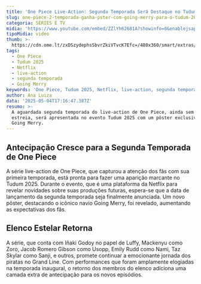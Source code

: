 ```yaml
---
title: 'One Piece Live-Action: Segunda Temporada Será Destaque no Tudum 2025'
slug: one-piece-2-temporada-ganha-pster-com-going-merry-para-o-tudum-2025
categoria: SÉRIES E TV
midia: 'https://www.youtube.com/embed/ZZlYh62681A?showinfo=0&enablejsapi=1'
tipoMidia: video
thumb: >-
  https://cdn.ome.lt/zxDSzydephsSbvrZkiVTvcK7Efc=/480x360/smart/extras/conteudos/onepiecenetflix_Y52RyFw.jpg
tags:
  - One Piece
  - Tudum 2025
  - Netflix
  - live-action
  - segunda temporada
  - Going Merry
keywords: 'One Piece, Tudum 2025, Netflix, live-action, segunda temporada, Going Merry'
author: Ana Luiza
data: '2025-05-04T17:16:47.387Z'
resumo: >-
  A aguardada segunda temporada do live-action de One Piece, ainda sem data de
  estreia, será apresentada no evento Tudum 2025 com um pôster exclusivo do
  Going Merry.
---
```


## Antecipação Cresce para a Segunda Temporada de One Piece

<blockquote class="twitter-tweet"><a href="https://twitter.com/user/status/1917942134638055698"></a></blockquote>

A série live-action de One Piece, que capturou a atenção dos fãs com sua primeira temporada, está pronta para fazer uma aparição marcante no Tudum 2025. Durante o evento, que é uma plataforma da Netflix para revelar novidades sobre suas produções futuras, espera-se que a data de lançamento da segunda temporada seja finalmente anunciada. Um novo pôster, destacando o icônico navio Going Merry, foi revelado, aumentando as expectativas dos fãs.

## Elenco Estelar Retorna

A série, que conta com Iñaki Godoy no papel de Luffy, Mackenyu como Zoro, Jacob Romero Gibson como Usopp, Emily Rudd como Nami, Taz Skylar como Sanji, e outros, promete continuar a emocionante jornada dos piratas no Grand Line. Com performances que foram amplamente elogiadas na temporada inaugural, o retorno dos membros do elenco adiciona uma camada extra de antecipação para os novos episódios.

